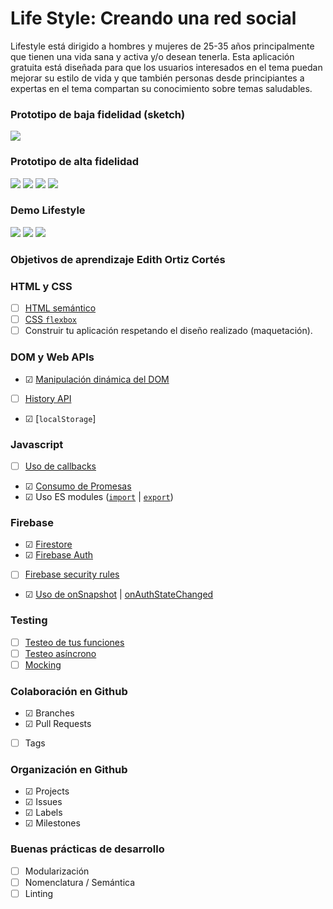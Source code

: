 # Life Style: Creando una red social

Lifestyle está dirigido a hombres y mujeres de 25-35 años principalmente que tienen una vida sana y activa y/o desean tenerla. Esta aplicación gratuita está diseñada para que los usuarios interesados en el tema puedan mejorar su estilo de vida y que también personas desde principiantes a expertas en el tema compartan su conocimiento sobre temas saludables.

### Prototipo de baja fidelidad (sketch)

<img src ="images/proboceto.png">

### Prototipo de alta fidelidad

<img src="images/protalta.png">
<img src="images/protalta2.png">
<img src="images/protalta3.png">
<img src="images/protalta4.png">

### Demo Lifestyle
<img src="images/demo.png">
<img src="images/demo2.png">
<img src="images/demo3.png">

### Objetivos de aprendizaje Edith Ortiz Cortés


### HTML y CSS

* [ ] [HTML semántico](https://developer.mozilla.org/en-US/docs/Glossary/Semantics#Semantics_in_HTML)
* [ ] [CSS `flexbox`](https://css-tricks.com/snippets/css/a-guide-to-flexbox/)
* [ ] Construir tu aplicación respetando el diseño realizado (maquetación).

### DOM y Web APIs

* ☑ [Manipulación dinámica del DOM](https://developer.mozilla.org/es/docs/Referencia_DOM_de_Gecko/Introducci%C3%B3n)
* [ ] [History API](https://developer.mozilla.org/es/docs/DOM/Manipulando_el_historial_del_navegador)
* ☑ [`localStorage`]

### Javascript

* [ ] [Uso de callbacks](https://developer.mozilla.org/es/docs/Glossary/Callback_function)
* ☑ [Consumo de Promesas](https://scotch.io/tutorials/javascript-promises-for-dummies#toc-consuming-promises)
* ☑ Uso ES modules
([`import`](https://developer.mozilla.org/en-US/docs/Web/JavaScript/Reference/Statements/import)
| [`export`](https://developer.mozilla.org/en-US/docs/Web/JavaScript/Reference/Statements/export))

### Firebase

* ☑ [Firestore](https://firebase.google.com/docs/firestore)
* ☑ [Firebase Auth](https://firebase.google.com/docs/auth/web/start)
* [ ] [Firebase security rules](https://firebase.google.com/docs/rules)
* ☑ [Uso de onSnapshot](https://firebase.google.com/docs/firestore/query-data/listen)
| [onAuthStateChanged](https://firebase.google.com/docs/auth/web/start#set_an_authentication_state_observer_and_get_user_data)

### Testing

* [ ] [Testeo de tus funciones](https://jestjs.io/docs/es-ES/getting-started)
* [ ] [Testeo asíncrono](https://jestjs.io/docs/es-ES/asynchronous)
* [ ] [Mocking](https://jestjs.io/docs/es-ES/manual-mocks)

### Colaboración en Github

* ☑ Branches
* ☑ Pull Requests
* [ ] Tags

### Organización en Github

* ☑ Projects
* ☑ Issues
* ☑ Labels
* ☑ Milestones

### Buenas prácticas de desarrollo

* [ ] Modularización
* [ ] Nomenclatura / Semántica
* [ ] Linting